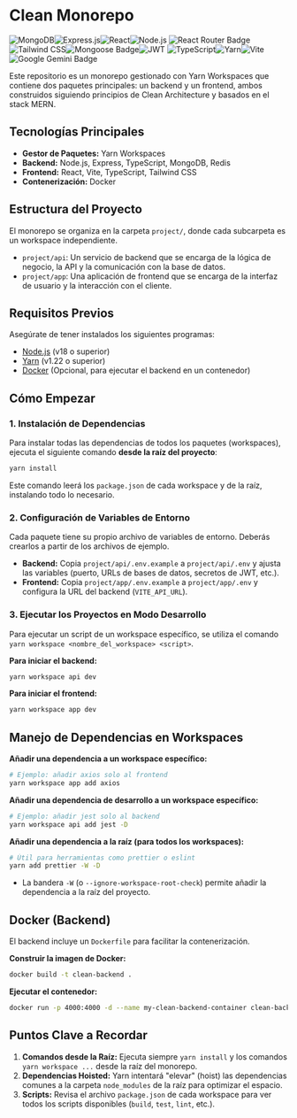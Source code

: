 # Clean Monorepo

![MongoDB](https://img.shields.io/badge/MongoDB-47A248?style=for-the-badge&logo=mongodb&logoColor=white)![Express.js](https://img.shields.io/badge/Express.js-000000?style=for-the-badge&logo=express&logoColor=white)![React](https://img.shields.io/badge/react-%2320232a.svg?style=for-the-badge&logo=react&logoColor=%2361DAFB)![Node.js](https://img.shields.io/badge/Node.js-339933?style=for-the-badge&logo=nodedotjs&logoColor=white)
![React Router Badge](https://img.shields.io/badge/React%20Router-CA4245?logo=reactrouter&logoColor=fff&style=for-the-badge)![Tailwind CSS](https://img.shields.io/badge/Tailwind%20CSS-06B6D4?logo=tailwindcss&logoColor=fff&style=for-the-badge)![Mongoose Badge](https://img.shields.io/badge/Mongoose-F04D35?logo=mongoosedotws&logoColor=fff&style=for-the-badge)![JWT](https://img.shields.io/badge/JWT-000000?style=for-the-badge&logo=jsonwebtokens&logoColor=white)
![TypeScript](https://img.shields.io/badge/TypeScript-3178C6?style=for-the-badge&logo=typescript&logoColor=white)![Yarn](https://img.shields.io/badge/Yarn-2C8EBB?logo=yarn&logoColor=fff&style=for-the-badge)![Vite](https://img.shields.io/badge/vite-%23646CFF.svg?style=for-the-badge&logo=vite&logoColor=white)![Google Gemini Badge](https://img.shields.io/badge/Google%20Gemini-8E75B2?logo=googlegemini&logoColor=fff&style=for-the-badge)

Este repositorio es un monorepo gestionado con Yarn Workspaces que contiene dos paquetes principales: un backend y un frontend, ambos construidos siguiendo principios de Clean Architecture y basados en el stack MERN.

## Tecnologías Principales

- **Gestor de Paquetes:** Yarn Workspaces
- **Backend:** Node.js, Express, TypeScript, MongoDB, Redis
- **Frontend:** React, Vite, TypeScript, Tailwind CSS
- **Contenerización:** Docker

## Estructura del Proyecto

El monorepo se organiza en la carpeta `project/`, donde cada subcarpeta es un workspace independiente.

-   `project/api`: Un servicio de backend que se encarga de la lógica de negocio, la API y la comunicación con la base de datos.
-   `project/app`: Una aplicación de frontend que se encarga de la interfaz de usuario y la interacción con el cliente.

## Requisitos Previos

Asegúrate de tener instalados los siguientes programas:

-   [Node.js](https://nodejs.org/) (v18 o superior)
-   [Yarn](https://yarnpkg.com/) (v1.22 o superior)
-   [Docker](https://www.docker.com/) (Opcional, para ejecutar el backend en un contenedor)

## Cómo Empezar

### 1. Instalación de Dependencias

Para instalar todas las dependencias de todos los paquetes (workspaces), ejecuta el siguiente comando **desde la raíz del proyecto**:

```bash
yarn install
```

Este comando leerá los `package.json` de cada workspace y de la raíz, instalando todo lo necesario.

### 2. Configuración de Variables de Entorno

Cada paquete tiene su propio archivo de variables de entorno. Deberás crearlos a partir de los archivos de ejemplo.

-   **Backend:** Copia `project/api/.env.example` a `project/api/.env` y ajusta las variables (puerto, URLs de bases de datos, secretos de JWT, etc.).
-   **Frontend:** Copia `project/app/.env.example` a `project/app/.env` y configura la URL del backend (`VITE_API_URL`).

### 3. Ejecutar los Proyectos en Modo Desarrollo

Para ejecutar un script de un workspace específico, se utiliza el comando `yarn workspace <nombre_del_workspace> <script>`.

**Para iniciar el backend:**

```bash
yarn workspace api dev
```

**Para iniciar el frontend:**

```bash
yarn workspace app dev
```

## Manejo de Dependencias en Workspaces

**Añadir una dependencia a un workspace específico:**

```bash
# Ejemplo: añadir axios solo al frontend
yarn workspace app add axios
```

**Añadir una dependencia de desarrollo a un workspace específico:**

```bash
# Ejemplo: añadir jest solo al backend
yarn workspace api add jest -D
```

**Añadir una dependencia a la raíz (para todos los workspaces):**

```bash
# Útil para herramientas como prettier o eslint
yarn add prettier -W -D
```

-   La bandera `-W` (o `--ignore-workspace-root-check`) permite añadir la dependencia a la raíz del proyecto.

## Docker (Backend)

El backend incluye un `Dockerfile` para facilitar la contenerización.

**Construir la imagen de Docker:**

```bash
docker build -t clean-backend .
```

**Ejecutar el contenedor:**

```bash
docker run -p 4000:4000 -d --name my-clean-backend-container clean-backend
```

## Puntos Clave a Recordar

1.  **Comandos desde la Raíz:** Ejecuta siempre `yarn install` y los comandos `yarn workspace ...` desde la raíz del monorepo.
2.  **Dependencias Hoisted:** Yarn intentará "elevar" (hoist) las dependencias comunes a la carpeta `node_modules` de la raíz para optimizar el espacio.
3.  **Scripts:** Revisa el archivo `package.json` de cada workspace para ver todos los scripts disponibles (`build`, `test`, `lint`, etc.).
